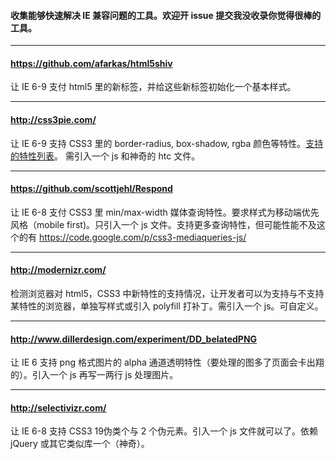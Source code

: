 #### 收集能够快速解决 IE 兼容问题的工具。欢迎开 issue 提交我没收录你觉得很棒的工具。

---

#### https://github.com/afarkas/html5shiv
让 IE 6-9 支付 html5 里的新标签，并给这些新标签初始化一个基本样式。

---

#### http://css3pie.com/
让 IE 6-9 支持 CSS3 里的 border-radius, box-shadow, rgba 颜色等特性。[支持的特性列表](http://css3pie.com/documentation/supported-css3-features/)。 需引入一个 js 和神奇的 htc 文件。

---

#### https://github.com/scottjehl/Respond
让 IE 6-8 支付 CSS3 里 min/max-width 媒体查询特性。要求样式为移动端优先风格（mobile first)。只引入一个 js 文件。支持更多查询特性，但可能性能不及这个的有 https://code.google.com/p/css3-mediaqueries-js/

---

#### http://modernizr.com/
检测浏览器对 html5，CSS3 中新特性的支持情况，让开发者可以为支持与不支持某特性的浏览器，单独写样式或引入 polyfill 打补丁。需引入一个 js。可自定义。

---

#### http://www.dillerdesign.com/experiment/DD_belatedPNG
让 IE 6 支持 png 格式图片的 alpha 通道透明特性（要处理的图多了页面会卡出翔的）。引入一个 js 再写一两行 js 处理图片。

---

#### http://selectivizr.com/
让 IE 6-8 支持 CSS3 19伪类个与 2 个伪元素。引入一个 js 文件就可以了。依赖 jQuery 或其它类似库一个（神奇）。



